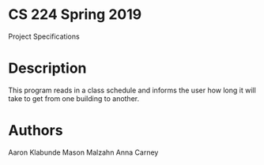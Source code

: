# CS 224 Spring 2019
Project Specifications

# Description
This program reads in a class schedule and informs the user how long it will take to get from one building to another.

# Authors
Aaron Klabunde
Mason Malzahn
Anna Carney
